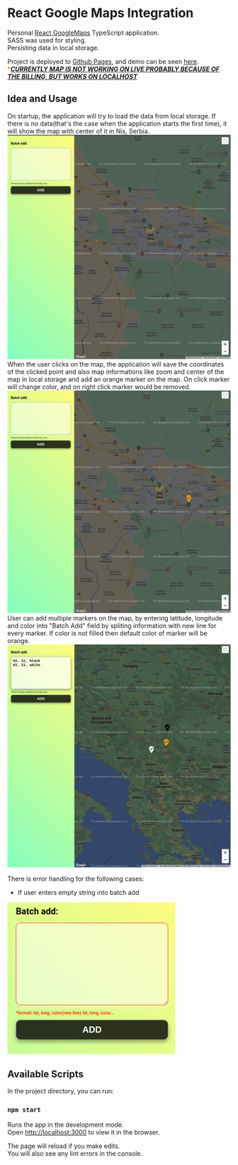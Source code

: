 # React Google Maps Integration

Personal [React GoogleMaps](https://github.com/tomchentw/react-google-maps) TypeScript application.<br />
SASS was used for styling.<br />
Persisting data in local storage.<br />

Project is deployed to [Github Pages](https://pages.github.com/), and demo can be seen [here](https://stefanikolic018.github.io/google-maps-react-test/).<span style="color:orangered"><br />*</span><i><u><b>CURRENTLY MAP IS NOT WORKING ON LIVE PROBABLY BECAUSE OF THE BILLING, BUT WORKS ON LOCALHOST</b></u></i>

## Idea and Usage

On startup, the application will try to load the data from local storage. If there is no data(that's the case when the application starts the first time), it will show the map with center of it in Nis, Serbia.
<img src="/public/screenshots/map.png" alt="On load" title="On load" style="text-align: center">
When the user clicks on the map, the application will save the coordinates of the clicked point and also map informations like zoom and center of the map in local storage and add an orange marker on the map. On click marker will change color, and on right click marker would be removed.
<img src="/public/screenshots/markerOne.png" alt="Marker" title="Marker" style="text-align: center">
User can add multiple markers on the map, by entering latitude, longitude and color into "Batch Add" field by spliting information with new line for every marker. If color is not filled then default color of marker will be orange.
<img src="/public/screenshots/batch.png" alt="Batch add" title="Batch add" style="text-align: center">

There is error handling for the following cases:
- If user enters empty string into batch add
<img src="/public/screenshots/error.png" alt="Empty string" title="Empty string" style="text-align: center">



## Available Scripts

In the project directory, you can run:

### `npm start`

Runs the app in the development mode.\
Open [http://localhost:3000](http://localhost:3000) to view it in the browser.

The page will reload if you make edits.\
You will also see any lint errors in the console.
